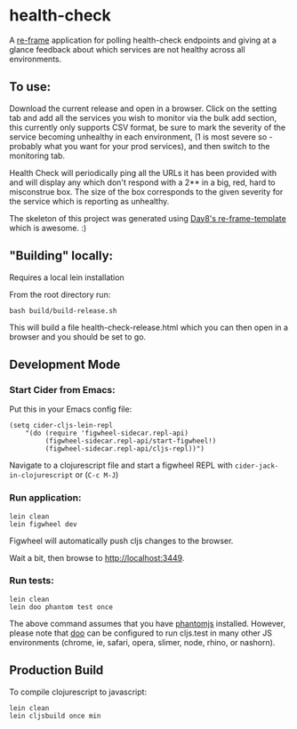 # health-check

A [re-frame](https://github.com/Day8/re-frame) application for polling health-check endpoints and giving at a glance feedback about which services are not healthy across all environments.

## To use:

Download the current release and open in a browser.  Click on the setting tab and add all the services you wish to monitor via the bulk add section, this currently only supports CSV format, be sure to mark the severity of the service becoming unhealthy in each environment, (1 is most severe so - probably what you want for your prod services), and then switch to the monitoring tab.

Health Check will periodically ping all the URLs it has been provided with and will display any which don't respond with a 2** in a big, red, hard to misconstrue box. The size of the box corresponds to the given severity for the service which is reporting as unhealthy.

The skeleton of this project was generated using [Day8's re-frame-template](https://github.com/Day8/re-frame-template) which is awesome. :)

## "Building" locally:

Requires a local lein installation

From the root directory run:
```
bash build/build-release.sh
```

This will build a file health-check-release.html which you can then open in a browser and you should be set to go.

## Development Mode

### Start Cider from Emacs:

Put this in your Emacs config file:

```
(setq cider-cljs-lein-repl
	"(do (require 'figwheel-sidecar.repl-api)
         (figwheel-sidecar.repl-api/start-figwheel!)
         (figwheel-sidecar.repl-api/cljs-repl))")
```

Navigate to a clojurescript file and start a figwheel REPL with `cider-jack-in-clojurescript` or (`C-c M-J`)

### Run application:

```
lein clean
lein figwheel dev
```

Figwheel will automatically push cljs changes to the browser.

Wait a bit, then browse to [http://localhost:3449](http://localhost:3449).

### Run tests:

```
lein clean
lein doo phantom test once
```

The above command assumes that you have [phantomjs](https://www.npmjs.com/package/phantomjs) installed. However, please note that [doo](https://github.com/bensu/doo) can be configured to run cljs.test in many other JS environments (chrome, ie, safari, opera, slimer, node, rhino, or nashorn).

## Production Build


To compile clojurescript to javascript:

```
lein clean
lein cljsbuild once min
```
